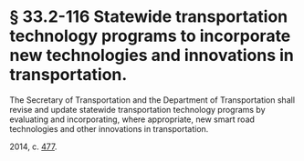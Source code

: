 # § 33.2-116 Statewide transportation technology programs to incorporate new technologies and innovations in transportation.

<p>The Secretary of Transportation and the Department of Transportation shall revise and update statewide transportation technology programs by evaluating and incorporating, where appropriate, new smart road technologies and other innovations in transportation.</p><p>2014, c. <a href='http://lis.virginia.gov/cgi-bin/legp604.exe?141+ful+CHAP0477'>477</a>.</p>